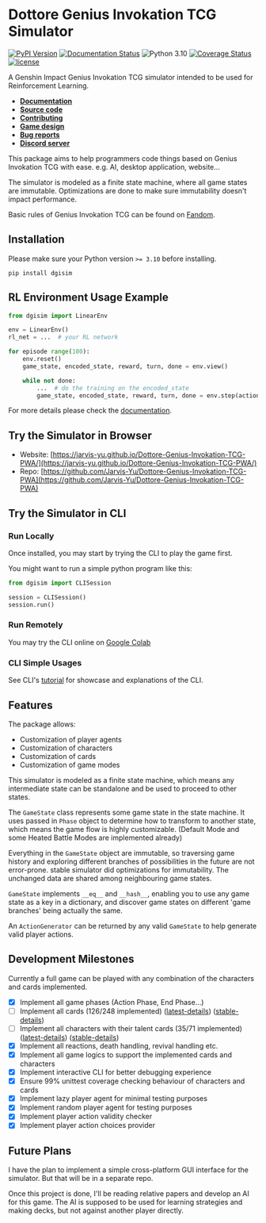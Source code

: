 # Dottore Genius Invokation TCG Simulator

[![PyPI Version](https://img.shields.io/pypi/v/dgisim.svg)](https://pypi.org/project/dgisim/)
[![Documentation Status](https://readthedocs.org/projects/dottore-genius-invokation-tcg-simulator/badge/?version=latest)](https://dottore-genius-invokation-tcg-simulator.readthedocs.io/en/latest/?badge=latest)
![Python 3.10](https://img.shields.io/badge/python->=3.10-blue.svg)
[![Coverage Status](https://coveralls.io/repos/github/Jarvis-Yu/Dottore-Genius-Invokation-TCG-Simulator/badge.svg?branch=master)](https://coveralls.io/github/Jarvis-Yu/Dottore-Genius-Invokation-TCG-Simulator?branch=master)
[![license](https://img.shields.io/github/license/Jarvis-Yu/Dottore-Genius-Invokation-TCG-Simulator)](https://github.com/Jarvis-Yu/Dottore-Genius-Invokation-TCG-Simulator/blob/master/LICENSE)

A Genshin Impact Genius Invokation TCG simulator intended to be used for Reinforcement Learning.

- [**Documentation**](https://dottore-genius-invokation-tcg-simulator.readthedocs.io/en/stable/)
- [**Source code**](https://github.com/Jarvis-Yu/Dottore-Genius-Invokation-TCG-Simulator)
- [**Contributing**](https://github.com/Jarvis-Yu/Dottore-Genius-Invokation-TCG-Simulator/blob/master/dev_docs/dev_readme.md)
- [**Game design**](https://dottore-genius-invokation-tcg-simulator.readthedocs.io/en/stable/design-n-philosophy.html)
- [**Bug reports**](https://github.com/Jarvis-Yu/Dottore-Genius-Invokation-TCG-Simulator/issues)
- [**Discord server**](https://discord.gg/arammB6BEY)

This package aims to help programmers code things based on Genius Invokation
TCG with ease. e.g. AI, desktop application, website...

The simulator is modeled as a finite state machine, where all game states are immutable.
Optimizations are done to make sure immutability doesn't impact performance.

Basic rules of Genius Invokation TCG can be found on [Fandom](https://genshin-impact.fandom.com/wiki/Genius_Invokation_TCG).

## Installation

Please make sure your Python version `>= 3.10` before installing.

```
pip install dgisim
```

## RL Environment Usage Example

```python
from dgisim import LinearEnv

env = LinearEnv()
rl_net = ...  # your RL network

for episode range(100):
    env.reset()
    game_state, encoded_state, reward, turn, done = env.view()

    while not done:
        ...  # do the training on the encoded_state
        game_state, encoded_state, reward, turn, done = env.step(action)
```

For more details please check the [documentation](https://dottore-genius-invokation-tcg-simulator.readthedocs.io/en/stable/tutorials/rl.html).

## Try the Simulator in Browser

- Website: [https://jarvis-yu.github.io/Dottore-Genius-Invokation-TCG-PWA/](https://jarvis-yu.github.io/Dottore-Genius-Invokation-TCG-PWA/)
- Repo: [https://github.com/Jarvis-Yu/Dottore-Genius-Invokation-TCG-PWA](https://github.com/Jarvis-Yu/Dottore-Genius-Invokation-TCG-PWA)

## Try the Simulator in CLI

### Run Locally

Once installed, you may start by trying the CLI to play the game first.

You might want to run a simple python program like this:

```py
from dgisim import CLISession

session = CLISession()
session.run()
```

### Run Remotely

You may try the CLI online on [Google Colab](https://colab.research.google.com/drive/1h6ckw4LQ2jMEnZAs9QQo6tHjCwWnR8KD?usp=sharing)

### CLI Simple Usages

See CLI's [tutorial](https://dottore-genius-invokation-tcg-simulator.readthedocs.io/en/stable/tutorials/cli.html)
for showcase and explanations of the CLI.

## Features

The package allows:

- Customization of player agents
- Customization of characters
- Customization of cards
- Customization of game modes

This simulator is modeled as a finite state machine, which means any intermediate state can be
standalone and be used to proceed to other states.

The `GameState` class represents some game state in the state machine. It uses passed in
`Phase` object to determine how to transform to another state, which means the game flow is
highly customizable. (Default Mode and some Heated Battle Modes are implemented already)

Everything in the `GameState` object are immutable, so traversing game history
and exploring different branches of possibilities in the future are not error-prone.
stable simulator did optimizations for immutability.
The unchanged data are shared among neighbouring game states.

`GameState` implements `__eq__` and `__hash__`, enabling you to use any game state as a key in a
dictionary, and discover game states on different 'game branches' being actually the same.

An `ActionGenerator` can be returned by any valid `GameState` to help
generate valid player actions.

## Development Milestones

Currently a full game can be played with any combination of the characters and cards implemented.

- [x] Implement all game phases (Action Phase, End Phase...)
- [ ] Implement all cards (126/248 implemented)
      ([latest-details](https://dottore-genius-invokation-tcg-simulator.readthedocs.io/en/latest/card/available-cards.html))
      ([stable-details](https://dottore-genius-invokation-tcg-simulator.readthedocs.io/en/stable/card/available-cards.html))
- [ ] Implement all characters with their talent cards (35/71 implemented)
      ([latest-details](https://dottore-genius-invokation-tcg-simulator.readthedocs.io/en/latest/character/available-chars.html))
      ([stable-details](https://dottore-genius-invokation-tcg-simulator.readthedocs.io/en/stable/character/available-chars.html))
- [x] Implement all reactions, death handling, revival handling etc.
- [x] Implement all game logics to support the implemented cards and characters
- [x] Implement interactive CLI for better debugging experience
- [x] Ensure 99% unittest coverage checking behaviour of characters and cards
- [x] Implement lazy player agent for minimal testing purposes
- [x] Implement random player agent for testing purposes
- [x] Implement player action validity checker
- [x] Implement player action choices provider

## Future Plans

I have the plan to implement a simple cross-platform GUI interface for the simulator.
But that will be in a separate repo.

Once this project is done, I'll be reading relative papers and develop an AI for this game.
The AI is supposed to be used for learning strategies and making decks,
but not against another player directly.
